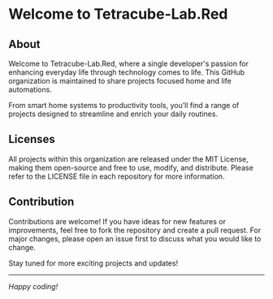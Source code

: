 # Welcome to Tetracube-Lab.Red

## About

Welcome to Tetracube-Lab.Red, where a single developer's passion for enhancing everyday life through technology comes to life. This GitHub organization is maintained 
to share projects focused home and life automations. 

From smart home systems to productivity tools, you’ll find a range of projects designed to streamline and enrich your daily routines.

## Licenses

All projects within this organization are released under the MIT License, making them open-source and free to use, modify, and distribute. Please refer to the LICENSE file in each repository for more information.

## Contribution

Contributions are welcome! If you have ideas for new features or improvements, feel free to fork the repository and create a pull request. For major changes, please open an issue first to discuss what you would like to change.

Stay tuned for more exciting projects and updates!

---

*Happy coding!*
